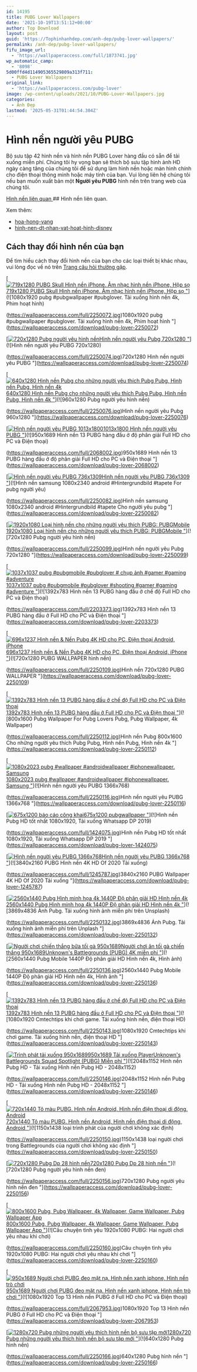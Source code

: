 ```yaml
---
id: 14195
title: PUBG Lover Wallpapers
date: '2021-10-19T13:51:12+00:00'
author: Top Download
layout: post
guid: 'https://Tophinhanhdep.com/anh-dep/pubg-lover-wallpapers/'
permalink: /anh-dep/pubg-lover-wallpapers/
fifu_image_url:
  - 'https://wallpaperaccess.com/full/1873741.jpg'
wp_automatic_camp:
  - '8098'
5d00ffd4d114905365529809a313f711:
  - PUBG Lover Wallpapers
original_link:
  - 'https://wallpaperaccess.com/pubg-lover'
image: /wp-content/uploads/2021/10/PUBG-Lover-Wallpapers.jpg
categories:
  - Ảnh Đẹp
lastmod: '2025-05-31T01:44:54.304Z'
---
```

# Hình nền người yêu PUBG

Bộ sưu tập 42 hình nền và hình nền PUBG Lover hàng đầu có sẵn để tải xuống miễn phí. Chúng tôi hy vọng bạn sẽ thích bộ sưu tập hình ảnh HD ngày càng tăng của chúng tôi để sử dụng làm hình nền hoặc màn hình chính cho điện thoại thông minh hoặc máy tính của bạn. Vui lòng liên hệ chúng tôi nếu bạn muốn xuất bản một **Người yêu PUBG** hình nền trên trang web của chúng tôi.

[Hình nền liên quan ](#related) ## Hình nền liên quan.

   
 Xem thêm:

   
- [hoa-hong-vang](https://tophinhanhdep.com/hoa-hong/hoa-hong-vang/)
- [hinh-nen-dt-nhan-vat-hoat-hinh-disney](https://tophinhanhdep.com/hinh-nen-dep/hinh-nen-dt-nhan-vat-hoat-hinh-disney/)

## Cách thay đổi hình nền của bạn

Để tìm hiểu cách thay đổi hình nền của bạn cho các loại thiết bị khác nhau, vui lòng đọc về nó trên [Trang câu hỏi thường gặp](https://tophinhanhdep.com/faq/).

  
[[![719x1280 PUBG Skull Hình nền iPhone.  Âm nhạc hình nền iPhone, Hộp sọ](https://wallpaperaccess.com/full/1873741.jpg)719x1280 PUBG Skull Hình nền iPhone. Âm nhạc hình nền iPhone, Hộp sọ "](https://wallpaperaccess.com/download/pubg-lover-1873741)](![1080x1920 pubg #pubgwallpaper #pubglover.  Tải xuống hình nền 4k, Phim hoạt hình)

(https://wallpaperaccess.com/full/2250072.jpg)1080x1920 pubg #pubgwallpaper #pubglover. Tải xuống hình nền 4k, Phim hoạt hình "](https://wallpaperaccess.com/download/pubg-lover-2250072)

[[![720x1280 Pubg người yêu hình nền](https://wallpaperaccess.com/full/2250073.jpg)Hình nền người yêu Pubg 720x1280 "](https://wallpaperaccess.com/download/pubg-lover-2250073)](![Hình nền người yêu PUBG 720x1280)

(https://wallpaperaccess.com/full/2250074.jpg)720x1280 Hình nền người yêu PUBG "](https://wallpaperaccess.com/download/pubg-lover-2250074)

[[![640x1280 Hình nền Pubg cho những người yêu thích Pubg Pubg, Hình nền Pubg, Hình nền 4k](https://wallpaperaccess.com/full/2250075.jpg)640x1280 Hình nền Pubg cho những người yêu thích Pubg Pubg, Hình nền Pubg, Hình nền 4k "](https://wallpaperaccess.com/download/pubg-lover-2250075)](![960x1280 Pubg người yêu hình nền)

(https://wallpaperaccess.com/full/2250076.jpg)Hình nền người yêu Pubg 960x1280 "](https://wallpaperaccess.com/download/pubg-lover-2250076)

[[![Hình nền người yêu PUBG 1013x1800](https://wallpaperaccess.com/full/2250079.jpg)1013x1800 Hình nền người yêu PUBG "](https://wallpaperaccess.com/download/pubg-lover-2250079)](![950x1689 Hình nền 13 PUBG hàng đầu ở độ phân giải Full HD cho PC và Điện thoại)

(https://wallpaperaccess.com/full/2068002.jpg)950x1689 Hình nền 13 PUBG hàng đầu ở độ phân giải Full HD cho PC và Điện thoại "](https://wallpaperaccess.com/download/pubg-lover-2068002)

[[![Hình nền người yêu PUBG 736x1309](https://wallpaperaccess.com/full/2250081.jpg)Hình nền người yêu PUBG 736x1309 "](https://wallpaperaccess.com/download/pubg-lover-2250081)](![Hình nền samsung 1080x2340 android #Hintergrundbild #tapete For pubg người yêu)

(https://wallpaperaccess.com/full/2250082.jpg)Hình nền samsung 1080x2340 android #Hintergrundbild #tapete Cho người yêu pubg "](https://wallpaperaccess.com/download/pubg-lover-2250082)

[[![1920x1080 Loại hình nền cho những người yêu thích PUBG: PUBGMobile](https://wallpaperaccess.com/full/1311530.jpg)1920x1080 Loại hình nền cho những người yêu thích PUBG: PUBGMobile "](https://wallpaperaccess.com/download/pubg-lover-1311530)](![720x1280 Pubg người yêu hình nền)

(https://wallpaperaccess.com/full/2250099.jpg)Hình nền người yêu Pubg 720x1280 "](https://wallpaperaccess.com/download/pubg-lover-2250099)

[[![1037x1037 pubg #pubgmobile #pubglover # chụp ảnh #gamer #gaming #adventure](https://wallpaperaccess.com/full/2250103.jpg)1037x1037 pubg #pubgmobile #pubglover #shooting #gamer #gaming #adventure "](https://wallpaperaccess.com/download/pubg-lover-2250103)](![1392x783 Hình nền 13 PUBG hàng đầu ở chế độ Full HD cho PC và Điện thoại)

(https://wallpaperaccess.com/full/2203373.jpg)1392x783 Hình nền 13 PUBG hàng đầu ở Full HD cho PC và Điện thoại "](https://wallpaperaccess.com/download/pubg-lover-2203373)

[[![696x1237 Hình nền & Nền Pubg 4K HD cho PC, Điện thoại Android, iPhone](https://wallpaperaccess.com/full/2250106.jpg)696x1237 Hình nền &amp; Nền Pubg 4K HD cho PC, Điện thoại Android, iPhone "](https://wallpaperaccess.com/download/pubg-lover-2250106)](![720x1280 PUBG WALLPAPER hình nền)

(https://wallpaperaccess.com/full/2250109.jpg)Hình nền 720x1280 PUBG WALLPAPER "](https://wallpaperaccess.com/download/pubg-lover-2250109)

[[![1392x783 Hình nền 13 PUBG hàng đầu ở chế độ Full HD cho PC và Điện thoại](https://wallpaperaccess.com/full/2250111.jpg)1392x783 Hình nền 13 PUBG hàng đầu ở Full HD cho PC và Điện thoại "](https://wallpaperaccess.com/download/pubg-lover-2250111)](![800x1600 Pubg Wallpaper For Pubg Lovers Pubg, Pubg Wallpaper, 4k Wallpaper)

(https://wallpaperaccess.com/full/2250112.jpg)Hình nền Pubg 800x1600 Cho những người yêu thích Pubg Pubg, Hình nền Pubg, Hình nền 4k "](https://wallpaperaccess.com/download/pubg-lover-2250112)

[[![1080x2023 pubg #wallpaper #androidwallpaper #iphonewallpaper.  Samsung](https://wallpaperaccess.com/full/1272738.jpg)1080x2023 pubg #wallpaper #androidwallpaper #iphonewallpaper. Samsung "](https://wallpaperaccess.com/download/pubg-lover-1272738)](![Hình nền người yêu PUBG 1366x768)

(https://wallpaperaccess.com/full/2250116.jpg)Hình nền người yêu PUBG 1366x768 "](https://wallpaperaccess.com/download/pubg-lover-2250116)

[[![675x1200 báo cáo công khai](https://wallpaperaccess.com/full/2250121.jpg)675x1200 pubgwallpaper "](https://wallpaperaccess.com/download/pubg-lover-2250121)](![Hình nền Pubg HD tốt nhất 1080x1920, Tải xuống Whatsapp DP 2019)

(https://wallpaperaccess.com/full/1424075.jpg)Hình nền Pubg HD tốt nhất 1080x1920, Tải xuống Whatsapp DP 2019 "](https://wallpaperaccess.com/download/pubg-lover-1424075)

[[![Hình nền người yêu PUBG 1366x768](https://wallpaperaccess.com/full/2250124.jpg)Hình nền người yêu PUBG 1366x768 "](https://wallpaperaccess.com/download/pubg-lover-2250124)](![3840x2160 PUBG Hình nền 4K HD Of 2020 Tải xuống)

(https://wallpaperaccess.com/full/1245787.jpg)3840x2160 PUBG Wallpaper 4K HD Of 2020 Tải xuống "](https://wallpaperaccess.com/download/pubg-lover-1245787)

[[![2560x1440 Pubg Hình minh họa 4k 1440P Độ phân giải HD Hình nền 4k](https://wallpaperaccess.com/full/837399.jpg)2560x1440 Pubg Hình minh họa 4k 1440P Độ phân giải HD Hình nền 4k "](https://wallpaperaccess.com/download/pubg-lover-837399)](![3869x4836 Ảnh Pubg.  Tải xuống hình ảnh miễn phí trên Unsplash)

(https://wallpaperaccess.com/full/2250132.jpg)3869x4836 Ảnh Pubg. Tải xuống hình ảnh miễn phí trên Unplash "](https://wallpaperaccess.com/download/pubg-lover-2250132)

[[![Người chơi chiến thắng bữa tối gà 950x1689](https://wallpaperaccess.com/full/1512163.jpg)Người chơi ăn tối gà chiến thắng 950x1689Unknown's Battlegrounds (PUBG) 4K miễn phí "](https://wallpaperaccess.com/download/pubg-lover-1512163)](![2560x1440 Pubg Mobile 1440P Độ phân giải HD Hình nền 4k, Hình ảnh)

(https://wallpaperaccess.com/full/2250136.jpg)2560x1440 Pubg Mobile 1440P Độ phân giải HD Hình nền 4k, Hình ảnh "](https://wallpaperaccess.com/download/pubg-lover-2250136)

[[![1392x783 Hình nền 13 PUBG hàng đầu ở chế độ Full HD cho PC và Điện thoại](https://wallpaperaccess.com/full/2250141.png)1392x783 Hình nền 13 PUBG hàng đầu ở Full HD cho PC và Điện thoại "](https://wallpaperaccess.com/download/pubg-lover-2250141)](![1080x1920 Cmtechtips khi chơi game.  Tải xuống hình nền, điện thoại HD)

(https://wallpaperaccess.com/full/2250143.jpg)1080x1920 Cmtechtips khi chơi game. Tải xuống hình nền, điện thoại HD "](https://wallpaperaccess.com/download/pubg-lover-2250143)

[[![Trình phát tải xuống 950x1689](https://wallpaperaccess.com/full/2158513.jpg)950x1689 Tải xuống PlayerUnknown's Battlegrounds Squad Spotlight (PUBG) Miễn phí "](https://wallpaperaccess.com/download/pubg-lover-2158513)](![2048x1152 Hình nền Pubg HD - Tải xuống Hình nền Pubg HD - 2048x1152)

(https://wallpaperaccess.com/full/2250146.jpg)2048x1152 Hình nền Pubg HD - Tải xuống Hình nền Pubg HD - 2048x1152 "](https://wallpaperaccess.com/download/pubg-lover-2250146)

[[![720x1440 Tô màu PUBG.  Hình nền Android, Hình nền điện thoại di động, Android](https://wallpaperaccess.com/full/2250149.jpg)720x1440 Tô màu PUBG. Hình nền Android, Hình nền điện thoại di động, Android "](https://wallpaperaccess.com/download/pubg-lover-2250149)](![1150x1438 loại trình phát của người chơi không xác định)

(https://wallpaperaccess.com/full/2250150.jpg)1150x1438 loại người chơi trong Battlegrounds của người chơi không xác định "](https://wallpaperaccess.com/download/pubg-lover-2250150)

[[![720x1280 Pubg Dp 28 hình nền](https://wallpaperaccess.com/full/2250153.jpg)720x1280 Pubg Dp 28 hình nền "](https://wallpaperaccess.com/download/pubg-lover-2250153)](![720x1280 Pubg người yêu hình nền đen)

(https://wallpaperaccess.com/full/2250156.jpg)720x1280 Pubg người yêu hình nền đen "](https://wallpaperaccess.com/download/pubg-lover-2250156)

[[![800x1600 Pubg, Pubg Wallpaper, 4k Wallpaper, Game Wallpaper, Pubg Wallpaper App](https://wallpaperaccess.com/full/2250159.jpg)800x1600 Pubg, Pubg Wallpaper, 4k Wallpaper, Game Wallpaper, Pubg Wallpaper App "](https://wallpaperaccess.com/download/pubg-lover-2250159)](![Câu chuyện tình yêu 1920x1080 PUBG: Hai người chơi yêu nhau khi chơi)

(https://wallpaperaccess.com/full/2250160.jpg)Câu chuyện tình yêu 1920x1080 PUBG: Hai người chơi yêu nhau khi chơi "](https://wallpaperaccess.com/download/pubg-lover-2250160)

[[![950x1689 Người chơi PUBG đeo mặt nạ.  Hình nền xanh iphone, Hình nền trò chơi](https://wallpaperaccess.com/full/2062151.jpg)950x1689 Người chơi PUBG đeo mặt nạ. Hình nền xanh iphone, Hình nền trò chơi "](https://wallpaperaccess.com/download/pubg-lover-2062151)](![1080x1920 Top 13 Hình nền PUBG ở Full HD cho PC và Điện thoại)

(https://wallpaperaccess.com/full/2067953.jpg)1080x1920 Top 13 Hình nền PUBG ở Full HD cho PC và Điện thoại "](https://wallpaperaccess.com/download/pubg-lover-2067953)

[[![1280x720 Pubg những người yêu thích hình nền bộ sưu tập mới](https://wallpaperaccess.com/full/2250165.jpg)1280x720 Pubg những người yêu thích hình nền bộ sưu tập mới "](https://wallpaperaccess.com/download/pubg-lover-2250165)](![640x1280 Pubg hình nền)

(https://wallpaperaccess.com/full/2250166.jpg)640x1280 Pubg hình nền "](https://wallpaperaccess.com/download/pubg-lover-2250166)

